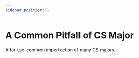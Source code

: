 ```yaml
---
sidebar_position: 1
---
```

# A Common Pitfall of CS Major

A far-too-common imperfection of many CS majors.